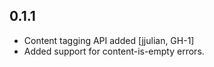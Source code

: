 0.1.1
-----
* Content tagging API added [jjulian, GH-1]
* Added support for content-is-empty errors.
